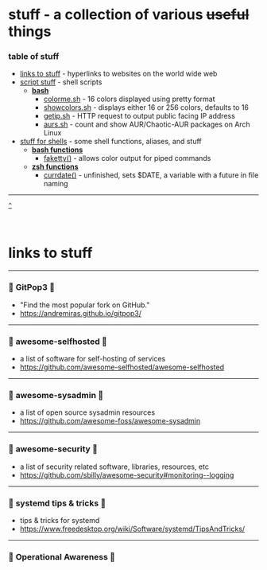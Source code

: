 # stuff - a collection of various ~~useful~~ things  

### table of stuff  

* [links to stuff](#links-to-stuff) - hyperlinks to websites on the world wide web  
* [script stuff](#script-stuff) - shell scripts  
  * **[bash](#--bash-shell-scripts--)**   
    * [colorme.sh](#colorme) - 16 colors displayed using pretty format  
    * [showcolors.sh](#showcolors) - displays either 16 or 256 colors, defaults to 16  
    * [getip.sh](#getip) - HTTP request to output public facing IP address  
    * [aurs.sh](#aurs) - count and show AUR/Chaotic-AUR packages on Arch Linux
* [stuff for shells](#stuff-for-shells) - some shell functions, aliases, and stuff  
  * **[bash functions](#--bash-shell-functions--)** 
    * [faketty()](#faketty) - allows color output for piped commands  
  * **[zsh functions](#--zsh-shell-functions--)** 
    * [currdate()](#currdate) - unfinished, sets $DATE, a variable with a future in file naming  
---  

[`^`](#)

<br />

# links to stuff  
---
### :small_orange_diamond: **GitPop3** :small_orange_diamond:
  * "Find the most popular fork on GitHub."
  * <https://andremiras.github.io/gitpop3/>
---
### :small_orange_diamond: **awesome-selfhosted** :small_orange_diamond:
  * a list of software for self-hosting of services
  * <https://github.com/awesome-selfhosted/awesome-selfhosted>  
---
### :small_orange_diamond: **awesome-sysadmin** :small_orange_diamond:
  * a list of open source sysadmin resources 
  * <https://github.com/awesome-foss/awesome-sysadmin>  
---
### :small_orange_diamond: **awesome-security** :small_orange_diamond:
  * a list of security related software, libraries, resources, etc 
  * <https://github.com/sbilly/awesome-security#monitoring--logging>  
---
### :small_orange_diamond:  **systemd tips & tricks** :small_orange_diamond:
  * tips & tricks for systemd 
  * <https://www.freedesktop.org/wiki/Software/systemd/TipsAndTricks/>  
---
### :small_orange_diamond:  **Operational Awareness** :small_orange_diamond:
